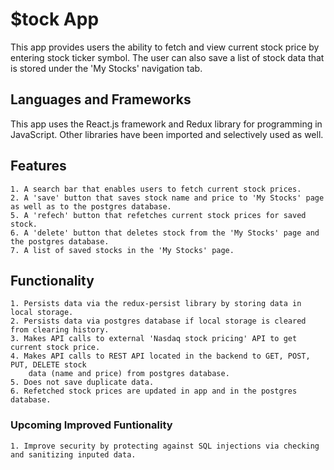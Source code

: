 # $tock App

This app provides users the ability to fetch and view current stock price by entering stock ticker symbol. The user can also save a list of stock data that is stored under the 'My Stocks' navigation tab.  

## Languages and Frameworks
This app uses the React.js framework and Redux library for programming in JavaScript. 
Other libraries have been imported and selectively used as well.

## Features
    1. A search bar that enables users to fetch current stock prices.
    2. A 'save' button that saves stock name and price to 'My Stocks' page as well as to the postgres database.
    5. A 'refech' button that refetches current stock prices for saved stock. 
    6. A 'delete' button that deletes stock from the 'My Stocks' page and the postgres database.
    7. A list of saved stocks in the 'My Stocks' page.

## Functionality
    1. Persists data via the redux-persist library by storing data in local storage.
    2. Persists data via postgres database if local storage is cleared from clearing history.
    3. Makes API calls to external 'Nasdaq stock pricing' API to get current stock price.
    4. Makes API calls to REST API located in the backend to GET, POST, PUT, DELETE stock
        data (name and price) from postgres database.
    5. Does not save duplicate data.
    6. Refetched stock prices are updated in app and in the postgres database.

### Upcoming Improved Funtionality 
    1. Improve security by protecting against SQL injections via checking and sanitizing inputed data.
  






